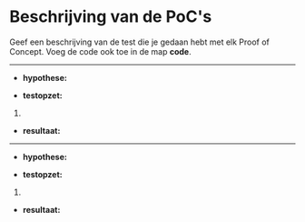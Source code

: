 Beschrijving van de PoC's
==========================

Geef een beschrijving van de test die je gedaan hebt met elk Proof of Concept. Voeg 
 de code ook toe in de map **code**.
 

----------------
* **hypothese:**  


* **testopzet:**  
 1. 

* **resultaat:**  


----------------
* **hypothese:**  


* **testopzet:**  
1. 

* **resultaat:**  
